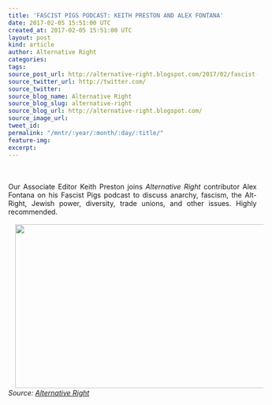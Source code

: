 ```yaml
---
title: 'FASCIST PIGS PODCAST: KEITH PRESTON AND ALEX FONTANA'
date: 2017-02-05 15:51:00 UTC
created_at: 2017-02-05 15:51:00 UTC
layout: post
kind: article
author: Alternative Right
categories: 
tags: 
source_post_url: http://alternative-right.blogspot.com/2017/02/fascist-pigs-podcast-keith-preston-and.html
source_twitter_url: http://twitter.com/
source_twitter: 
source_blog_name: Alternative Right
source_blog_slug: alternative-right
source_blog_url: http://alternative-right.blogspot.com/
source_image_url: 
tweet_id: 
permalink: "/mntr/:year/:month/:day/:title/"
feature-img: 
excerpt: 
---
```

<div dir="ltr" style="text-align: left;"> <br><br><a name="more"></a><div style="text-align: justify;">Our Associate Editor Keith Preston joins <i>Alternative Right</i> contributor Alex Fontana on his Fascist Pigs podcast to discuss anarchy, fascism, the Alt-Right, Jewish power, diversity, trade unions, and other issues. Highly recommended.</div><div style="text-align: justify;"><br></div><div class="separator" style="clear: both; text-align: center;"><a href="https://4.bp.blogspot.com/-bvX9NEdtUzE/WJdJXoRu4jI/AAAAAAAAVEc/KBdVbyzjIH0eVwCKUd1Vc4e7yth-lbQCACLcB/s1600/FPP.jpg" style="margin-left: 1em; margin-right: 1em;"><img border="0" height="332" src="https://4.bp.blogspot.com/-bvX9NEdtUzE/WJdJXoRu4jI/AAAAAAAAVEc/KBdVbyzjIH0eVwCKUd1Vc4e7yth-lbQCACLcB/s400/FPP.jpg" width="550"></a></div></div><img src="http://feeds.feedburner.com/~r/blogspot/SBfLZ/~4/qXyhqgiO-R8" height="1" width="1" alt=""><div class="">
    <i>Source: <a href="http://alternative-right.blogspot.com/">Alternative Right</a></i>
</div>
